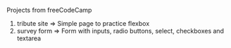 Projects from freeCodeCamp

1. tribute site => Simple page to practice flexbox
2. survey form => Form with inputs, radio buttons, select, checkboxes and textarea
